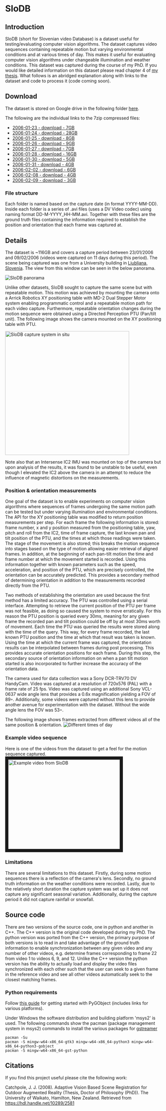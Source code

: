 # SloDB

## Introduction
SloDB (short for Slovenian video Database) is a dataset useful for testing/evaluating computer vision algorithms. The dataset captures video sequences containing repeatable motion but varying environmental conditions and at various times of day. This makes it useful for evaluating computer vision algorithms under changeable illumination and weather conditions. This dataset was captured during the course of my PhD. If you would like detailed information on this dataset please read chapter 4 of [my thesis](https://hdl.handle.net/10289/2581). What follows is an abridged explanation along with links to the dataset and code to process it (code coming soon).

## Download
The dataset is stored on Google drive in the following folder [here](https://drive.google.com/drive/folders/1jD-LzSZnSQcRjP8Sm4DT5-TbUbxw2byG?usp=sharing).

The following are the individual links to the 7zip compressed files:
- [2006-01-23 - download - 7GB](https://drive.google.com/open?id=1MHblfCz5b0WikmQbJEWJPaXn76P51Xne)
- [2006-01-24 - download - 28GB](https://drive.google.com/open?id=1eH_LLBVun67xYKusnyGBIG-xXKbTzwO8)
- [2006-01-25 - download - 8GB](https://drive.google.com/open?id=1u1meyvriTj2wRJn27AnuEThBVWmlmF5G)
- [2006-01-26 - download - 9GB](https://drive.google.com/open?id=15vSmEI7ZxsQ53ppvhR136U1mk61c9Sqm)
- [2006-01-27 - download - 7GB](https://drive.google.com/open?id=1Nrli5MmPmS-_dW2Tyw7hTTu5MsfqFzzQ)
- [2006-01-28 - download - 16GB](https://drive.google.com/open?id=1e9klK0HJxtTNTF_n8G6u44jquLFUioyC)
- [2006-01-30 - download - 5GB](https://drive.google.com/open?id=1BfOYdI6XbLcdIE7NBiUnjef3caLiKN__)
- [2006-01-31 - download - 4GB](https://drive.google.com/open?id=1ZaP3p5STHHAHuO1EoFPBKTzS57Qny-Il)
- [2006-02-02 - download - 6GB](https://drive.google.com/open?id=1qCR7pgBfN3lXbiHKO3eNieybU15ZcmM6)
- [2006-02-08 - download - 4GB](https://drive.google.com/open?id=1V0hIx__Mtp7DAS1SbmtZAmhnY964Pess)
- [2006-02-09 - download - 3GB](https://drive.google.com/open?id=15Awr7MY-BmDi8WaFwqTbIUhKyQu41KjR)

### File structure
Each folder is named based on the capture date (in format YYYY-MM-DD). Inside each folder is a series of .avi files (uses a DV Video codec) using naming format DD-M-YYYY_HH-MM.avi. Together with these files are the ground truth files containing the information required to establish the position and orientation that each frame was captured at.

## Details
The dataset is ~116GB and covers a capture period between 23/01/2006 and 09/02/2006 (videos were captured on 11 days during this period). The scene being captured was one from a University building in [Ljubljana, Slovenia](https://en.wikipedia.org/wiki/Ljubljana). The view from this window can be seen in the below panorama.

![SloDB panorama](/readme_images/slo_panorama.jpg)

Unlike other datasets, SloDB sought to capture the same scene but with repeatable motion. This motion was achieved by mounting the camera onto a Arrick Robotics XY positioning table with MD-2 Dual Stepper Motor system enabling programmatic control and a repeatable motion path for each video capture. Furthermore, repeatable orientation changes during the motion sequence were obtained using a Directed Perception PTU (Pan/tilt unit). The following image shows the camera mounted on the XY positioning table with PTU. 

<img src="/readme_images/capture_in_situ.jpg" width="400" alt="SloDB capture system in situ">

Note also that an Intersense IC2 IMU was mounted on top of the camera but upon analysis of the results, it was found to be unstable to be useful, even though I elevated the IC2 above the camera in an attempt to reduce the influence of magnetic distortions on the measurements.

### Position & orientation measurements
One goal of the dataset is to enable experiments on computer vision algorithms where sequences of frames undergoing the same motion path can be tested but under varying illumination and environmental conditions. The API for the XY positioning table was modified to return position measurements per step. For each frame the following information is stored: frame number, x and y position measured from the positioning table, yaw, pitch and roll from the IC2, time of frame capture, the last known pan and tilt position of the PTU, and the times at which those readings were taken. The stage of the movement is also stored; this breaks the motion sequence into stages based on the type of motion allowing easier retrieval of aligned frames. In addition, at the beginning of each pan-tilt motion the time and frame number at which the movement started is recorded. Using this information together with known parameters such as the speed, acceleration, and position of the PTU, which are precisely controlled, the orientation can be accurately predicted. This provides a secondary method of determining orientation in addition to the measurements recorded directly from the PTU. 

Two methods of establishing the orientation are used because the first method has a limited accuracy. The PTU was controlled using a serial interface. Attempting to retrieve the current position of the PTU per frame was not feasible, as doing so caused the system to move erratically. For this reason the PTU position is queried every 30ms, meaning for any given frame the recorded pan and tilt position could be off by at most 30ms worth of movement. Each time the PTU was queried the results were stored along with the time of the query. This way, for every frame recorded, the last known PTU position and the time at which that result was taken is known. Using the time at which the current frame was captured, the orientation results can be interpolated between frames during post processing. This provides accurate orientation positions for each frame. During this step, the secondary source of orientation information on when a pan tilt motion started is also incorporated to further increase the accuracy of the orientation data.

The camera used for data collection was a Sony DCR-TRV70 DV HandyCam. Video was captured at a resolution of 720x576 (PAL) with a frame rate of 25 fps. Video was captured using an additional Sony VCL-0637 wide angle lens that provides a 0.6x magnification yielding a FOV of 89◦. Additionally, some videos were captured without this lens to provide another avenue for experimentation with the dataset. Without the wide angle lens the FOV was 53◦.

The following image shows frames extracted from different videos all of the same position & orientation.
![Different times of day](/readme_images/different_times.png)

### Example video sequence
Here is one of the videos from the dataset to get a feel for the motion sequence captured.
<a href="http://www.youtube.com/watch?feature=player_embedded&v=CAeCfXi1LsU" target="_blank"><img src="http://img.youtube.com/vi/CAeCfXi1LsU/0.jpg" 
alt="Example video from SloDB" width="360" height="289" border="10" /></a>

### Limitations
There are several limitations to this dataset. Firstly, during some motion sequences there is a reflection of the camera's lens. Secondly, no ground truth information on the weather conditions were recorded. Lastly, due to the relatively short duration the capture system was set up it does not capture any significant seasonal variation. Additionally, during the capture period it did not capture rainfall or snowfall.

## Source code
There are two versions of the source code, one in python and another in C++. The C++ version is the original code developed during my PhD. The python version was ported from the C++ version, the primary purpose of both versions is to read in and take advantage of the ground truth information to enable synchronization between any given video and any number of other videos, e.g. determine frames corresponding to frame 22 from video 1 to videos 6, 9, and 12. Unlike the C++ version the python version has the ability to actually load and display the video files synchronized with each other such that the user can seek to a given frame in the reference video and see all other videos automatically seek to the closest matching frames.

### Python requirements
Follow [this guide](https://pygobject.readthedocs.io/en/latest/getting_started.html) for getting started with PyGObject (includes links for various platforms). 

Under Windows the software distribution and building platform 'msys2' is used. The following commands show the pacman (package management system in msys2) commands to install the various packages for [gstreamer](https://packages.msys2.org/package/mingw-w64-x86_64-gst-python)
```
pacman -Su
pacman -S mingw-w64-x86_64-gtk3 mingw-w64-x86_64-python3 mingw-w64-x86_64-python3-gobject
pacman -S mingw-w64-x86_64-gst-python
```


## Citations
If you find this project useful please cite the following work:

Catchpole, J. J. (2008). Adaptive Vision Based Scene Registration for Outdoor Augmented Reality (Thesis, Doctor of Philosophy (PhD)). The University of Waikato, Hamilton, New Zealand. Retrieved from https://hdl.handle.net/10289/2581
